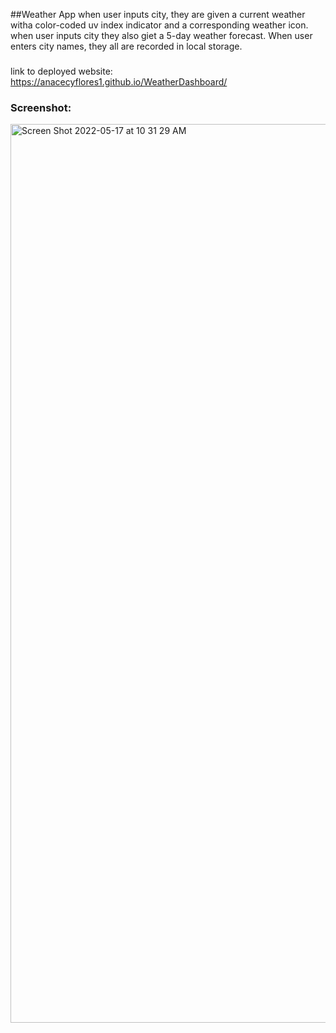 ##Weather App
when user inputs city, they are given a current weather witha color-coded uv index indicator and a corresponding weather icon.
when user inputs city they also giet a 5-day weather forecast.
When user enters city names, they all are recorded in local storage.

###

link to deployed website:
 https://anacecyflores1.github.io/WeatherDashboard/

### Screenshot:
<img width="1438" alt="Screen Shot 2022-05-17 at 10 31 29 AM" src="https://user-images.githubusercontent.com/95557040/168851547-08771988-b2a8-40f3-af02-ac8309806fc6.png">
